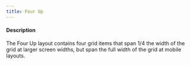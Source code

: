 ```yaml
---
title: Four Up
---
```

#### Description
The Four Up layout contains four grid items that span 1/4 the width of the grid at larger screen widths, but span the full width of the grid at mobile layouts.

